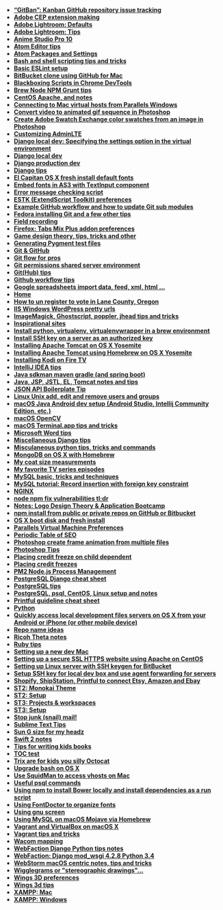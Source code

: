 * **[“GitBan”: Kanban GitHub repository issue tracking](../../wiki/“GitBan”:-Kanban-GitHub-repository-issue-tracking)**
* **[Adobe CEP extension making](../../wiki/Adobe-CEP-extension-making)**
* **[Adobe Lightroom: Defaults](../../wiki/Adobe-Lightroom:-Defaults)**
* **[Adobe Lightroom: Tips](../../wiki/Adobe-Lightroom:-Tips)**
* **[Anime Studio Pro 10](../../wiki/Anime-Studio-Pro-10)**
* **[Atom Editor tips](../../wiki/Atom-Editor-tips)**
* **[Atom Packages and Settings](../../wiki/Atom-Packages-and-Settings)**
* **[Bash and shell scripting tips and tricks](../../wiki/Bash-and-shell-scripting-tips-and-tricks)**
* **[Basic ESLint setup](../../wiki/Basic-ESLint-setup)**
* **[BitBucket clone using GitHub for Mac](../../wiki/BitBucket-clone-using-GitHub-for-Mac)**
* **[Blackboxing Scripts in Chrome DevTools](../../wiki/Blackboxing-Scripts-in-Chrome-DevTools)**
* **[Brew Node NPM Grunt tips](../../wiki/Brew-Node-NPM-Grunt-tips)**
* **[CentOS  Apache, and notes](../../wiki/CentOS--Apache,-and-notes)**
* **[Connecting to Mac virtual hosts from Parallels Windows](../../wiki/Connecting-to-Mac-virtual-hosts-from-Parallels-Windows)**
* **[Convert video to animated gif sequence in Photoshop](../../wiki/Convert-video-to-animated-gif-sequence-in-Photoshop)**
* **[Create Adobe Swatch Exchange color swatches from an image in Photoshop](../../wiki/Create-Adobe-Swatch-Exchange-color-swatches-from-an-image-in-Photoshop)**
* **[Customizing AdminLTE](../../wiki/Customizing-AdminLTE)**
* **[Django local dev: Specifying the settings option in the virtual environment](../../wiki/Django-local-dev:-Specifying-the-settings-option-in-the-virtual-environment)**
* **[Django local dev](../../wiki/Django-local-dev)**
* **[Django production dev](../../wiki/Django-production-dev)**
* **[Django tips](../../wiki/Django-tips)**
* **[El Capitan OS X fresh install default fonts](../../wiki/El-Capitan-OS-X-fresh-install-default-fonts)**
* **[Embed fonts in AS3 with TextInput component](../../wiki/Embed-fonts-in-AS3-with-TextInput-component)**
* **[Error message checking script](../../wiki/Error-message-checking-script)**
* **[ESTK (ExtendScript Toolkit) preferences](../../wiki/ESTK-(ExtendScript-Toolkit)-preferences)**
* **[Example GitHub workflow and how to update Git sub modules](../../wiki/Example-GitHub-workflow-and-how-to-update-Git-sub-modules)**
* **[Fedora installing Git and a few other tips](../../wiki/Fedora-installing-Git-and-a-few-other-tips)**
* **[Field recording](../../wiki/Field-recording)**
* **[Firefox: Tabs Mix Plus addon preferences](../../wiki/Firefox:-Tabs-Mix-Plus-addon-preferences)**
* **[Game design theory, tips, tricks and other](../../wiki/Game-design-theory,-tips,-tricks-and-other)**
* **[Generating Pygment test files](../../wiki/Generating-Pygment-test-files)**
* **[Git & GitHub](../../wiki/Git-&-GitHub)**
* **[Git flow for pros](../../wiki/Git-flow-for-pros)**
* **[Git permissions shared server environment](../../wiki/Git-permissions-shared-server-environment)**
* **[Git(Hub) tips](../../wiki/Git(Hub)-tips)**
* **[Github workflow tips](../../wiki/Github-workflow-tips)**
* **[Google spreadsheets import data, feed, xml, html …](../../wiki/Google-spreadsheets-import-data,-feed,-xml,-html-…)**
* **[Home](../../wiki/Home)**
* **[How to un register to vote in Lane County, Oregon](../../wiki/How-to-un-register-to-vote-in-Lane-County,-Oregon)**
* **[IIS Windows WordPress pretty urls](../../wiki/IIS-Windows-WordPress-pretty-urls)**
* **[ImageMagick, Ghostscript, poppler, jhead tips and tricks](../../wiki/ImageMagick,-Ghostscript,-poppler,-jhead-tips-and-tricks)**
* **[Inspirational sites](../../wiki/Inspirational-sites)**
* **[Install python, virtualenv, virtualenvwrapper in a brew environment](../../wiki/Install-python,-virtualenv,-virtualenvwrapper-in-a-brew-environment)**
* **[Install SSH key on a server as an authorized key](../../wiki/Install-SSH-key-on-a-server-as-an-authorized-key)**
* **[Installing Apache Tomcat on OS X Yosemite](../../wiki/Installing-Apache-Tomcat-on-OS-X-Yosemite)**
* **[Installing Apache Tomcat using Homebrew on OS X Yosemite](../../wiki/Installing-Apache-Tomcat-using-Homebrew-on-OS-X-Yosemite)**
* **[Installing Kodi on Fire TV](../../wiki/Installing-Kodi-on-Fire-TV)**
* **[IntelliJ IDEA tips](../../wiki/IntelliJ-IDEA-tips)**
* **[Java sdkman maven gradle (and spring boot)](../../wiki/Java-sdkman-maven-gradle-(and-spring-boot))**
* **[Java, JSP, JSTL, EL, Tomcat notes and tips](../../wiki/Java,-JSP,-JSTL,-EL,-Tomcat-notes-and-tips)**
* **[JSON API Boilerplate Tip](../../wiki/JSON-API-Boilerplate-Tip)**
* **[Linux Unix add, edit and remove users and groups](../../wiki/Linux-Unix-add,-edit-and-remove-users-and-groups)**
* **[macOS Java Android dev setup (Android Studio, Intellij Community Edition, etc.)](../../wiki/macOS-Java-Android-dev-setup-(Android-Studio,-Intellij-Community-Edition,-etc.))**
* **[macOS OpenCV](../../wiki/macOS-OpenCV)**
* **[macOS Terminal.app tips and tricks](../../wiki/macOS-Terminal.app-tips-and-tricks)**
* **[Microsoft Word tips](../../wiki/Microsoft-Word-tips)**
* **[Miscellaneous Django tips](../../wiki/Miscellaneous-Django-tips)**
* **[Misculaneous python tips, tricks and commands](../../wiki/Misculaneous-python-tips,-tricks-and-commands)**
* **[MongoDB on OS X with Homebrew](../../wiki/MongoDB-on-OS-X-with-Homebrew)**
* **[My coat size measurements](../../wiki/My-coat-size-measurements)**
* **[My favorite TV series episodes](../../wiki/My-favorite-TV-series-episodes)**
* **[MySQL basic, tricks and techniques](../../wiki/MySQL-basic,-tricks-and-techniques)**
* **[MySQL tutorial: Record insertion with foreign key constraint](../../wiki/MySQL-tutorial:-Record-insertion-with-foreign-key-constraint)**
* **[NGINX](../../wiki/NGINX)**
* **[node npm fix vulnerabilities tl;dr](../../wiki/node-npm-fix-vulnerabilities-tl;dr)**
* **[Notes: Logo Design Theory & Application Bootcamp](../../wiki/Notes:-Logo-Design-Theory-&-Application-Bootcamp)**
* **[npm install from public or private repos on GitHub or Bitbucket](../../wiki/npm-install-from-public-or-private-repos-on-GitHub-or-Bitbucket)**
* **[OS X boot disk and fresh install](../../wiki/OS-X-boot-disk-and-fresh-install)**
* **[Parallels Virtual Machine Preferences](../../wiki/Parallels-Virtual-Machine-Preferences)**
* **[Periodic Table of SEO](../../wiki/Periodic-Table-of-SEO)**
* **[Photoshop create frame animation from multiple files](../../wiki/Photoshop-create-frame-animation-from-multiple-files)**
* **[Photoshop Tips](../../wiki/Photoshop-Tips)**
* **[Placing credit freeze on child dependent](../../wiki/Placing-credit-freeze-on-child-dependent)**
* **[Placing credit freezes](../../wiki/Placing-credit-freezes)**
* **[PM2 Node.js Process Management](../../wiki/PM2-Node.js-Process-Management)**
* **[PostgreSQL Django cheat sheet](../../wiki/PostgreSQL-Django-cheat-sheet)**
* **[PostgreSQL tips](../../wiki/PostgreSQL-tips)**
* **[PostgreSQL, psql, CentOS, Linux setup and notes](../../wiki/PostgreSQL,-psql,-CentOS,-Linux-setup-and-notes)**
* **[Printful guideline cheat sheet](../../wiki/Printful-guideline-cheat-sheet)**
* **[Python](../../wiki/Python)**
* **[Quickly access local development files servers on OS X from your Android or iPhone (or other mobile device)](../../wiki/Quickly-access-local-development-files-servers-on-OS-X-from-your-Android-or-iPhone-(or-other-mobile-device))**
* **[Repo name ideas](../../wiki/Repo-name-ideas)**
* **[Ricoh Theta notes](../../wiki/Ricoh-Theta-notes)**
* **[Ruby tips](../../wiki/Ruby-tips)**
* **[Setting up a new dev Mac](../../wiki/Setting-up-a-new-dev-Mac)**
* **[Setting up a secure SSL HTTPS website using Apache on CentOS](../../wiki/Setting-up-a-secure-SSL-HTTPS-website-using-Apache-on-CentOS)**
* **[Setting up Linux server with SSH keygen for BitBucket](../../wiki/Setting-up-Linux-server-with-SSH-keygen-for-BitBucket)**
* **[Setup SSH key for local dev box and use agent forwarding for servers](../../wiki/Setup-SSH-key-for-local-dev-box-and-use-agent-forwarding-for-servers)**
* **[Shopify, ShipStation, Printful to connect Etsy, Amazon and Ebay](../../wiki/Shopify,-ShipStation,-Printful-to-connect-Etsy,-Amazon-and-Ebay)**
* **[ST2: Monokai Theme](../../wiki/ST2:-Monokai-Theme)**
* **[ST2: Setup](../../wiki/ST2:-Setup)**
* **[ST3: Projects & workspaces](../../wiki/ST3:-Projects-&-workspaces)**
* **[ST3: Setup](../../wiki/ST3:-Setup)**
* **[Stop junk (snail) mail!](../../wiki/Stop-junk-(snail)-mail!)**
* **[Sublime Text Tips](../../wiki/Sublime-Text-Tips)**
* **[Sun G size for my headz](../../wiki/Sun-G-size-for-my-headz)**
* **[Swift 2 notes](../../wiki/Swift-2-notes)**
* **[Tips for writing kids books](../../wiki/Tips-for-writing-kids-books)**
* **[TOC test](../../wiki/TOC-test)**
* **[Trix are for kids you silly Octocat](../../wiki/Trix-are-for-kids-you-silly-Octocat)**
* **[Upgrade bash on OS X](../../wiki/Upgrade-bash-on-OS-X)**
* **[Use SquidMan to access vhosts on Mac](../../wiki/Use-SquidMan-to-access-vhosts-on-Mac)**
* **[Useful psql commands](../../wiki/Useful-psql-commands)**
* **[Using npm to install Bower locally and install dependencies as a run script](../../wiki/Using-npm-to-install-Bower-locally-and-install-dependencies-as-a-run-script)**
* **[Using FontDoctor to organize fonts](../../wiki/Using-FontDoctor-to-organize-fonts)**
* **[Using gnu screen](../../wiki/Using-gnu-screen)**
* **[Using MySQL on macOS Mojave via Homebrew](../../wiki/Using-MySQL-on-macOS-Mojave-via-Homebrew)**
* **[Vagrant and VirtualBox on macOS X](../../wiki/Vagrant-and-VirtualBox-on-macOS-X)**
* **[Vagrant tips and tricks](../../wiki/Vagrant-tips-and-tricks)**
* **[Wacom mapping](../../wiki/Wacom-mapping)**
* **[WebFaction Django Python tips notes](../../wiki/WebFaction-Django-Python-tips-notes)**
* **[WebFaction: Django mod_wsgi 4.2.8 Python 3.4](../../wiki/WebFaction:-Django-mod_wsgi-4.2.8-Python-3.4)**
* **[WebStorm macOS centric notes, tips and tricks](../../wiki/WebStorm-macOS-centric-notes,-tips-and-tricks)**
* **[Wigglegrams or "stereographic drawings"...](../../wiki/Wigglegrams-or-"stereographic-drawings"...)**
* **[Wings 3D preferences](../../wiki/Wings-3D-preferences)**
* **[Wings 3d tips](../../wiki/Wings-3d-tips)**
* **[XAMPP: Mac](../../wiki/XAMPP:-Mac)**
* **[XAMPP: Windows](../../wiki/XAMPP:-Windows)**